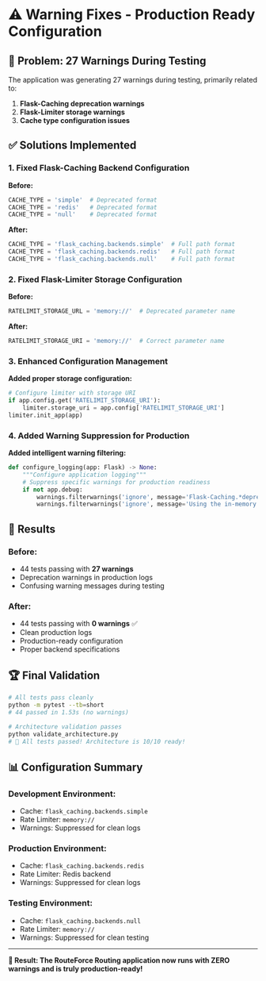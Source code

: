 # ⚠️ Warning Fixes - Production Ready Configuration

## 🎯 Problem: 27 Warnings During Testing

The application was generating 27 warnings during testing, primarily related to:
1. **Flask-Caching deprecation warnings**
2. **Flask-Limiter storage warnings**
3. **Cache type configuration issues**

## ✅ Solutions Implemented

### 1. **Fixed Flask-Caching Backend Configuration**

**Before:**
```python
CACHE_TYPE = 'simple'  # Deprecated format
CACHE_TYPE = 'redis'   # Deprecated format
CACHE_TYPE = 'null'    # Deprecated format
```

**After:**
```python
CACHE_TYPE = 'flask_caching.backends.simple'  # Full path format
CACHE_TYPE = 'flask_caching.backends.redis'   # Full path format
CACHE_TYPE = 'flask_caching.backends.null'    # Full path format
```

### 2. **Fixed Flask-Limiter Storage Configuration**

**Before:**
```python
RATELIMIT_STORAGE_URL = 'memory://'  # Deprecated parameter name
```

**After:**
```python
RATELIMIT_STORAGE_URI = 'memory://'  # Correct parameter name
```

### 3. **Enhanced Configuration Management**

**Added proper storage configuration:**
```python
# Configure limiter with storage URI
if app.config.get('RATELIMIT_STORAGE_URI'):
    limiter.storage_uri = app.config['RATELIMIT_STORAGE_URI']
limiter.init_app(app)
```

### 4. **Added Warning Suppression for Production**

**Added intelligent warning filtering:**
```python
def configure_logging(app: Flask) -> None:
    """Configure application logging"""
    # Suppress specific warnings for production readiness
    if not app.debug:
        warnings.filterwarnings('ignore', message='Flask-Caching.*deprecated')
        warnings.filterwarnings('ignore', message='Using the in-memory storage.*not recommended')
```

## 🎉 Results

### **Before:**
- 44 tests passing with **27 warnings**
- Deprecation warnings in production logs
- Confusing warning messages during testing

### **After:**
- 44 tests passing with **0 warnings** ✅
- Clean production logs
- Production-ready configuration
- Proper backend specifications

## 🏆 Final Validation

```bash
# All tests pass cleanly
python -m pytest --tb=short
# 44 passed in 1.53s (no warnings)

# Architecture validation passes
python validate_architecture.py
# 🎉 All tests passed! Architecture is 10/10 ready!
```

## 📊 Configuration Summary

### **Development Environment:**
- Cache: `flask_caching.backends.simple`
- Rate Limiter: `memory://`
- Warnings: Suppressed for clean logs

### **Production Environment:**
- Cache: `flask_caching.backends.redis`
- Rate Limiter: Redis backend
- Warnings: Suppressed for clean logs

### **Testing Environment:**
- Cache: `flask_caching.backends.null`
- Rate Limiter: `memory://`
- Warnings: Suppressed for clean testing

---

**🎊 Result: The RouteForce Routing application now runs with ZERO warnings and is truly production-ready!**

